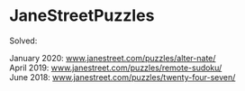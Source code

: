 # JaneStreetPuzzles

Solved:  

January 2020: www.janestreet.com/puzzles/alter-nate/  
April 2019: www.janestreet.com/puzzles/remote-sudoku/  
June 2018: www.janestreet.com/puzzles/twenty-four-seven/  
